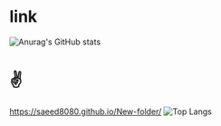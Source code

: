 # link
![Anurag's GitHub stats](https://github-readme-stats.vercel.app/api?username=saeed8080_icons=true&theme=transparent)
#   ✌ 
https://saeed8080.github.io/New-folder/
![Top Langs](https://github-readme-stats.vercel.app/api/top-langs/?username=anuraghazra&hide_progress=true)

